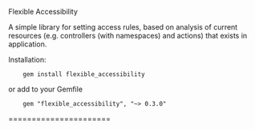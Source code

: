 Flexible Accessibility

A simple library for setting access rules, based on analysis of current resources (e.g. controllers (with namespaces) and actions) that exists in application.

Installation:

		gem install flexible_accessibility

  or add to your Gemfile

		gem "flexible_accessibility", "~> 0.3.0"
		
======================